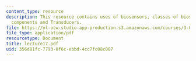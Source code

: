 ```yaml
---
content_type: resource
description: This resource contains uses of biosensors, classes of biosensors, Biosensor
  components and Transducers.
file: https://ol-ocw-studio-app-production.s3.amazonaws.com/courses/3-051j-materials-for-biomedical-applications-spring-2006/356d81fc77930f6cebbd4cc7fc08c007_lecture17.pdf
file_type: application/pdf
resourcetype: Document
title: lecture17.pdf
uid: 356d81fc-7793-0f6c-ebbd-4cc7fc08c007
---
```

